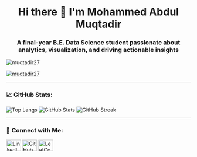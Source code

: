 <h1 align="center">Hi there 👋 I'm Mohammed Abdul Muqtadir</h1>
<h3 align="center">A final-year B.E. Data Science student passionate about analytics, visualization, and driving actionable insights</h3>

<p align="left"> <img src="https://komarev.com/ghpvc/?username=muqtadir27&label=Profile%20views&color=0e75b6&style=flat" alt="muqtadir27" /> </p>

<p align="left"> <a href="https://github.com/ryo-ma/github-profile-trophy"><img src="https://github-profile-trophy.vercel.app/?username=muqtadir27" alt="muqtadir27" /></a> </p>

---

### 📈 **GitHub Stats:**
![Top Langs](https://github-readme-stats.vercel.app/api/top-langs/?username=muqtadir27&layout=compact&theme=dark)
![GitHub Stats](https://github-readme-stats.vercel.app/api?username=muqtadir27&show_icons=true&theme=dark)
![GitHub Streak](https://github-readme-streak-stats.herokuapp.com/?user=muqtadir27&theme=dark)

---

### 🔗 **Connect with Me:**
<p align="left">
<a href="https://www.linkedin.com/in/muqtadir27/" target="blank"><img align="center" src="[https://raw.githubusercontent.com/rahuldkjain/github-profile-readme-generator/master/src/images/icons/Social/linked-in-alt.svg](https://www.linkedin.com/in/muqtadir27/)" alt="LinkedIn" height="30" width="40" /></a>
<a href="https://github.com/Muqtadir27" target="blank"><img align="center" [src="https://cdn.jsdelivr.net/npm/simple-icons@3.1.0/icons/github.svg](https://www.instagram.com/rafaykaleem_27/)" alt="GitHub" height="30" width="40" /></a>
<a href="https://www.leetcode.com/muqtadir27" target="blank"><img align="center" src="https://raw.githubusercontent.com/rahuldkjain/github-profile-readme-generator/master/src/images/icons/Social/leet-code.svg" alt="LeetCode" height="30" width="40" /></a>
</p>
